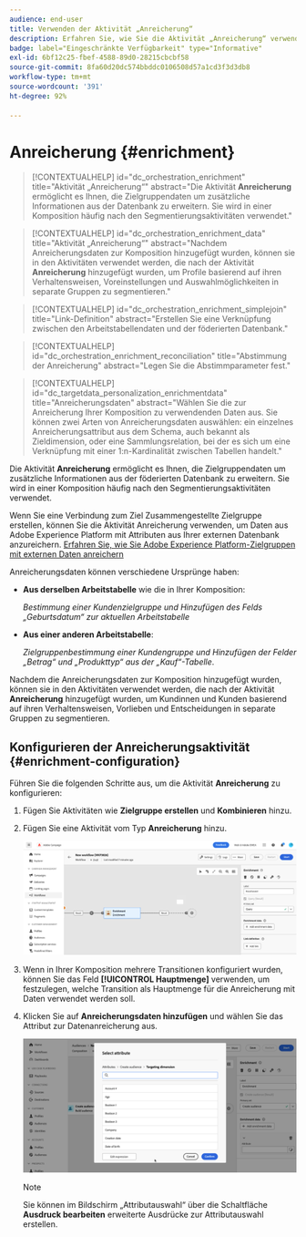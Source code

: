 ```yaml
---
audience: end-user
title: Verwenden der Aktivität „Anreicherung“
description: Erfahren Sie, wie Sie die Aktivität „Anreicherung“ verwenden.
badge: label="Eingeschränkte Verfügbarkeit" type="Informative"
exl-id: 6bf12c25-fbef-4588-89d0-28215cbcbf58
source-git-commit: 8fa60d20dc574bbddc0106508d57a1cd3f3d3db8
workflow-type: tm+mt
source-wordcount: '391'
ht-degree: 92%

---
```


# Anreicherung {#enrichment}

>[!CONTEXTUALHELP]
>id="dc_orchestration_enrichment"
>title="Aktivität „Anreicherung“"
>abstract="Die Aktivität **Anreicherung** ermöglicht es Ihnen, die Zielgruppendaten um zusätzliche Informationen aus der Datenbank zu erweitern. Sie wird in einer Komposition häufig nach den Segmentierungsaktivitäten verwendet."

>[!CONTEXTUALHELP]
>id="dc_orchestration_enrichment_data"
>title="Aktivität „Anreicherung“"
>abstract="Nachdem Anreicherungsdaten zur Komposition hinzugefügt wurden, können sie in den Aktivitäten verwendet werden, die nach der Aktivität **Anreicherung** hinzugefügt wurden, um Profile basierend auf ihren Verhaltensweisen, Voreinstellungen und Auswahlmöglichkeiten in separate Gruppen zu segmentieren."

>[!CONTEXTUALHELP]
>id="dc_orchestration_enrichment_simplejoin"
>title="Link-Definition"
>abstract="Erstellen Sie eine Verknüpfung zwischen den Arbeitstabellendaten und der föderierten Datenbank."

>[!CONTEXTUALHELP]
>id="dc_orchestration_enrichment_reconciliation"
>title="Abstimmung der Anreicherung"
>abstract="Legen Sie die Abstimmparameter fest."

>[!CONTEXTUALHELP]
>id="dc_targetdata_personalization_enrichmentdata"
>title="Anreicherungsdaten"
>abstract="Wählen Sie die zur Anreicherung Ihrer Komposition zu verwendenden Daten aus. Sie können zwei Arten von Anreicherungsdaten auswählen: ein einzelnes Anreicherungsattribut aus dem Schema, auch bekannt als Zieldimension, oder eine Sammlungsrelation, bei der es sich um eine Verknüpfung mit einer 1:n-Kardinalität zwischen Tabellen handelt."

Die Aktivität **Anreicherung** ermöglicht es Ihnen, die Zielgruppendaten um zusätzliche Informationen aus der föderierten Datenbank zu erweitern. Sie wird in einer Komposition häufig nach den Segmentierungsaktivitäten verwendet.

Wenn Sie eine Verbindung zum Ziel Zusammengestellte Zielgruppe erstellen, können Sie die Aktivität Anreicherung verwenden, um Daten aus Adobe Experience Platform mit Attributen aus Ihrer externen Datenbank anzureichern. [Erfahren Sie, wie Sie Adobe Experience Platform-Zielgruppen mit externen Daten anreichern](../../connections/destinations.md)

Anreicherungsdaten können verschiedene Ursprünge haben:

* **Aus derselben Arbeitstabelle** wie die in Ihrer Komposition:

  *Bestimmung einer Kundenzielgruppe und Hinzufügen des Felds „Geburtsdatum“ zur aktuellen Arbeitstabelle*

* **Aus einer anderen Arbeitstabelle**:

  *Zielgruppenbestimmung einer Kundengruppe und Hinzufügen der Felder „Betrag“ und „Produkttyp“ aus der „Kauf“-Tabelle*.

Nachdem die Anreicherungsdaten zur Komposition hinzugefügt wurden, können sie in den Aktivitäten verwendet werden, die nach der Aktivität **Anreicherung** hinzugefügt wurden, um Kundinnen und Kunden basierend auf ihren Verhaltensweisen, Vorlieben und Entscheidungen in separate Gruppen zu segmentieren.

<!--For instance, you can add to the working table information related to customers' purchases and use this data to personalize emails with their latest purchase or the amount spent on these purchases.-->

## Konfigurieren der Anreicherungsaktivität {#enrichment-configuration}

Führen Sie die folgenden Schritte aus, um die Aktivität **Anreicherung** zu konfigurieren:

1. Fügen Sie Aktivitäten wie **Zielgruppe erstellen** und **Kombinieren** hinzu.
1. Fügen Sie eine Aktivität vom Typ **Anreicherung** hinzu.

   ![](../assets/enrichment.png)

1. Wenn in Ihrer Komposition mehrere Transitionen konfiguriert wurden, können Sie das Feld **[!UICONTROL Hauptmenge]** verwenden, um festzulegen, welche Transition als Hauptmenge für die Anreicherung mit Daten verwendet werden soll.

1. Klicken Sie auf **Anreicherungsdaten hinzufügen** und wählen Sie das Attribut zur Datenanreicherung aus.

   ![](../assets/enrichment-add.png)

   >[!NOTE]
   >
   >Sie können im Bildschirm „Attributauswahl“ über die Schaltfläche **Ausdruck bearbeiten** erweiterte Ausdrücke zur Attributauswahl erstellen. 

<!--PAS VU SUR INSTANCE: You can select two types of enrichment data: a single enrichment attribute from the target dimension, or a collection link. Each of these types is detailed in the examples below:

    * [Single enrichment attribute](#single-attribute)
    * [Collection lnk](#collection-link)-->

<!--
## Examples {#example}

### Single enrichment attribute {#single-attribute}

Here, we are just adding a single enrichment attribute, for example, the date of birth. Follow these steps:

1. Click inside the **Attribute** field.
1. Select a simple field from the schema, also known as targeting dimension, the date of birth in our example. 
1. Click **Confirm**.
-->
<!--### Collection link {#collection-link}

In this more complex use case, we will select a collection link which is a link with a 1-N cardinality between tables. Let's retrieve the three latest purchases that are less than 100$. For this you need to define:

* an enrichment attribute: the **Total amount** field
* the number of lines to retrieve: 3
* a filter: filter out items that are greater than 100$
* a sorting: descendant sorting on the **Order date** field. 

#### Add the attribute {#add-attribute}

This is where you select the collection link to use as enrichment data.

1. Click inside the **Attribute** field.
1. Click **Display advanced attributes**.
1. Select the **Total amount** field from the **Purchases** table. 

#### Define the collection settings{#collection-settings}

Then, define how the data is collected and the number of records to retrieve.

1. Select **Collect data** in the **Select how the data is collected** drop-down.
1. Type "3" in the **Lines to retrieve (Columns to create)** field. 

If you want, for example, to get the average amount of purchases for a customer, select **Aggregated data** instead, and select **Average** in the **Aggregate function** drop-down.

#### Define the filters{#collection-filters}

Here, we define the maximum value for the enrichment attribute. We filter out items that are greater than 100$. [Learn how to work with the query modeler](../../query/query-modeler-overview.md)

1. Click **Edit filters**.
1. Add the two following filters: **Total amount** exists AND **Total amount** is less than 100. The first one filters NULL values as they would appear as the greatest value.
1. Click **Confirm**.

#### Define the sorting{#collection-sorting}

We now need to apply sorting in order to retrieve the three **latest** purchases.

1. Activate the **Enable sorting** option.
1. Click inside the **Attribute** field.
1. Select the **Order date** field.
1. Click **Confirm**. 
1. Select **Descending** from the **Sort** drop-down.-->
